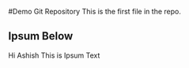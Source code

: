 #Demo Git Repository
This is the first file in the repo.

## Ipsum Below

Hi Ashish This is Ipsum Text
